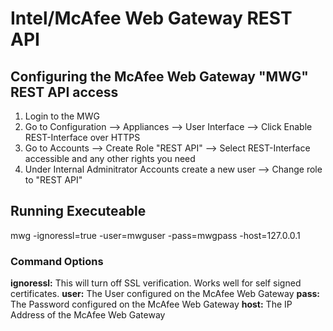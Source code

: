 # Intel/McAfee Web Gateway REST API

## Configuring the McAfee Web Gateway "MWG" REST API access
1. Login to the MWG
2. Go to Configuration --> Appliances --> User Interface --> Click Enable REST-Interface over HTTPS
3. Go to Accounts --> Create Role "REST API" --> Select REST-Interface accessible and any other rights you need
4. Under Internal Adminitrator Accounts create a new user --> Change role to "REST API"

## Running Executeable
mwg -ignoressl=true -user=mwguser -pass=mwgpass -host=127.0.0.1

### Command Options
__ignoressl:__ This will turn off SSL verification.  Works well for self signed certificates.
__user:__ The User configured on the McAfee Web Gateway
__pass:__ The Password configured on the McAfee Web Gateway
__host:__ The IP Address of the McAfee Web Gateway